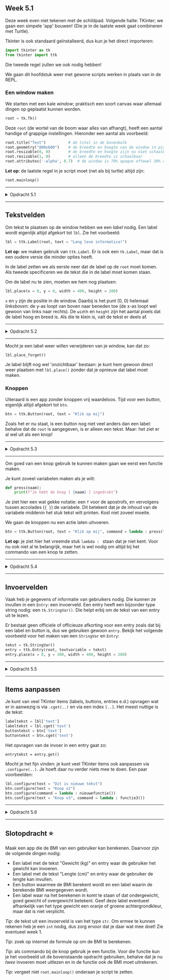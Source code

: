 ## Week 5.1
Deze week even niet tekenen met de schildpad. Volgende halte: TKinter; we gaan een simpele 'app' bouwen! (Die je in de laatste week gaat combineren met Turtle).

Tkinter is ook standaard geïnstalleerd, dus kun je het direct importeren:
```python
import tkinter as tk
from tkinter import ttk
```
Die tweede regel zullen we ook nodig hebben!

We gaan dit hoofdstuk weer met gewone scripts werken in plaats van in de REPL.

### Een window maken
We starten met een kale *window*; praktisch een soort canvas waar allemaal dingen op geplaatst kunnen worden.
```python
root = tk.Tk()
```

Deze `root` (de wortel van de boom waar alles van afhangt), heeft een aantal handige of grappige instellingen. Hieronder een aantal als voorbeeld:
```python
root.title("Test")          # de titel in de bovenbalk
root.geometry("800x600")    # de breedte en hoogte van de window in pixels
root.resizable(0, 0)        # de breedte en hoogte zijn nu niet schaalbaar
root.resizable(1, 0)        # alleen de breedte is schaalbaar
root.attributes('-alpha', 0.7)  # de window is 70% opaque oftewel 30% doorzichtig
```

**Let op**: de laatste regel in je script moet (net als bij turtle) altijd zijn:
```python
root.mainloop()
```

---

<details>
<summary>Opdracht 5.1</summary>

Maak een window en test bovenstaande instellingen uit! Op internet zijn er trouwens nog wel meer te vinden.

</details>

---

## Tekstvelden
Om tekst te plaatsen op de window hebben we een *label* nodig. Een label wordt eigenlijk altijd afgekort tot `lbl`. Zie het voorbeeld:
```python
lbl = ttk.Label(root, text = "Lang leve informatica!")
```

**Let op**: we maken gebruik van `ttk.Label`. Er is ook een `tk.Label`, maar dat is een oudere versie die minder opties heeft.

In de label zetten we als eerste neer dat de label op de `root` moet komen. Als tweede specificeren we de tekst die in de label moet komen staan.

Om de label nu te zien, moeten we hem nog plaatsen:
```python
lbl.place(x = 0, y = 0, width = 400, height = 200)
```

`x` en `y` zijn de positie in de window. Daarbij is het punt (0, 0) helemaal *linksboven*: de y-as loopt van boven naar beneden toe (de x-as loopt wel gewoon van links naar rechts). De `width` en `height` zijn het aantal pixels dat de label hoog en breed is. Als die te klein is, valt de tekst er deels af.

---

<details>
<summary>Opdracht 5.2</summary>

Plaats een label op je window! Of eventueel twee of meer (maar geef ze dan wel een extra nummer zoals `lbl2` en `lbl3`).

</details>

---

Mocht je een label weer willen verwijderen van je window, kan dat zo:
```python
lbl.place_forget()
```

Je label blijft nog wel 'onzichtbaar' bestaan: je kunt hem gewoon direct weer plaatsen met `lbl.place()` zonder dat je opnieuw dat label moet maken.

### Knoppen
Uiteraard is een app zonder knoppen vrij waardeloos. Tijd voor een *button*, eigenlijk altijd afgekort tot `btn`.
```python
btn = ttk.Button(root, text = "Klik op mij")
```

Zoals het er nu staat, is een button nog niet veel anders dan een label: behalve dat de `root` is aangegeven, is er alleen een tekst. Maar: het ziet er al wel uit als een knop!

---

<details>
<summary>Opdracht 5.3</summary>

Plaats een button op je window! Of eventueel twee of meer (maar geef ze dan wel een extra nummer zoals `btn2` en `btn3`).

</details>

---


Om goed van een knop gebruik te kunnen maken gaan we eerst een functie maken.

Je kunt zoveel variabelen maken als je wilt:
```python
def press(naam):
    print(f"Je hebt de knop [ {naam} ] ingedrukt")
```
Je ziet hier een wat gekke notatie: een `f` voor de apostrofs, en vervolgens tussen accolades (`{ }`) de variabele. Dit betekent dat je de inhoud van de variabele middenin het stuk tekst wilt printen. Kost niet zoveel moeite.


We gaan de knoppen nu een actie laten uitvoeren.
```python
btn = ttk.Button(root, text = "Klik op mij", command = lambda : press("Knop 1"))
```

**Let op**: je ziet hier het vreemde stuk `lambda : ` staan dat je niet kent. Voor nu ook niet al te belangrijk, maar het is wel nodig om altijd bij het commando van een knop te zetten.

---

<details>
<summary>Opdracht 5.4</summary>

Voeg de `press()` functie in, pas je knop aan en test hem uit! Voeg je functie ook toe aan de andere knoppen die je gemaakt hebt, maar gebruik dan een andere naam dan `Knop 1`, zodat je het verschil ziet.

</details>

---


## Invoervelden
Vaak heb je gegevens of informatie van gebruikers nodig. Die kunnen ze invullen in een `Entry`: een invoerveld. Een entry heeft een bijzonder type string nodig: een `tk.StringVar()`. Die helpt erbij om de tekst van een entry uit te lezen.

Er bestaat geen officiele of officieuze afkorting voor een entry zoals dat bij een label en button is, dus we gebruiken gewoon `entry`. Bekijk het volgende voorbeeld voor het maken van een `StringVar` en `Entry`:
```python
tekst = tk.StringVar()
entry = ttk.Entry(root, textvariable = tekst)
entry.place(x = 0, y = 300, width = 400, height = 200)
```

---

<details>
<summary>Opdracht 5.5</summary>

Voeg het invoerveld toe aan je script en test of je invoerveld te gebruiken is. Je kunt de invoer nog niet verwerken, maar dat komt als volgende onderdeel.

</details>

---

## Items aanpassen

Je kunt van veel TKinter items (labels, buttons, entries e.d.) opvragen wat er in aanwezig is via `.cget(..)` en via een index `[..]`. Het meest nuttige is de tekst:
```python
labeltekst = lbl['text']
labeltekst = lbl.cget('text')
buttontekst = btn['text']
buttontekst = btn.cget('text')
```

Het opvragen van de invoer in een entry gaat zo:
```
entrytekst = entry.get()
```

Mocht je het fijn vinden: je kunt veel TKinter items ook aanpassen via `.configure(..)`. Je hoeft daar nu verder niets mee te doen. Een paar voorbeelden:
```python
lbl.configure(text = "Dit is nieuwe tekst")
btn.configure(text = "Knop v2")
btn.configure(command = lambda : nieuwefunctie())
btn.configure(text = "Knop v3", command = lambda : functie3())
```

---

<details>
<summary>Opdracht 5.6</summary>

Maak een functie die het volgende doet:
* Opvragen welke tekst er in de entry is ingevoerd
* De tekst in de label aanpassen naar de nieuwe tekst

De structuur ziet er dan als volgt uit (vul op de ___ zelf de benodigde dingen/namen in):
```python
def ___():
    invoer = ___
    ___.configure(text = invoer)
```
Geef vervolgens een button het commando om bovenstaande functie uit te voeren.

</details>

---

## Slotopdracht ⭐

Maak een app die de BMI van een gebruiker kan berekenen. Daarvoor zijn de volgende dingen nodig:

* Een label met de tekst "Gewicht (kg)" en entry waar de gebruiker het gewicht kan invoeren.
* Een label met de tekst "Lengte (cm)" en entry waar de gebruiker de lengte kan invullen.
* Een button waarmee de BMI berekent wordt en een label waarin de berekende BMI weergegeven wordt.
* Een label waar na het berekenen in komt te staan of dat ondergewicht, goed gewicht of overgewicht betekent. Geef deze label eventueel afhankelijk van het type gewicht een oranje of groene achtergrondkleur, maar dat is niet verplicht.

*Tip*: de tekst uit een invoerveld is van het type `str`. Om ermee te kunnen rekenen heb je een `int` nodig, dus zorg ervoor dat je daar wat mee doet! Zie eventueel week 1.

*Tip*: zoek op internet de formule op om de BMI te berekenen.

*Tip*: als commando bij de knop gebruik je een functie. Voor die functie kun je het voorbeeld uit de bovenstaande opdracht gebruiken, behalve dat je nu _twee_ invoeren moet uitlezen en in de functie ook de BMI moet uitrekenen.

*Tip*: vergeet niet `root.mainloop()` onderaan je script te zetten.